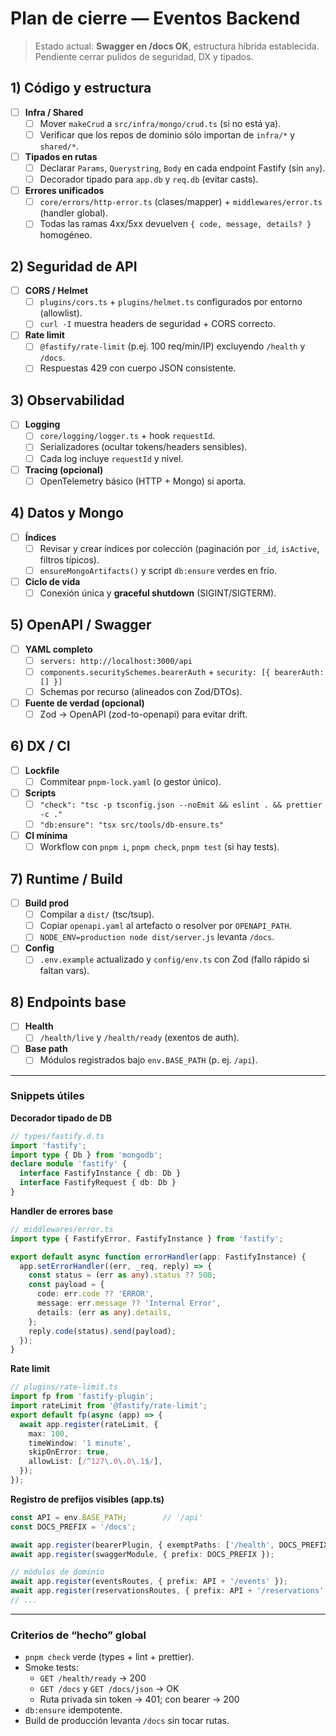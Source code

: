 # Plan de cierre — Eventos Backend

> Estado actual: **Swagger en /docs OK**, estructura híbrida establecida. Pendiente cerrar pulidos de seguridad, DX y tipados.

## 1) Código y estructura
- [ ] **Infra / Shared**
  - [ ] Mover `makeCrud` a `src/infra/mongo/crud.ts` (si no está ya).
  - [ ] Verificar que los repos de dominio sólo importan de `infra/*` y `shared/*`.
- [ ] **Tipados en rutas**
  - [ ] Declarar `Params`, `Querystring`, `Body` en cada endpoint Fastify (sin `any`).
  - [ ] Decorador tipado para `app.db` y `req.db` (evitar casts).
- [ ] **Errores unificados**
  - [ ] `core/errors/http-error.ts` (clases/mapper) + `middlewares/error.ts` (handler global).
  - [ ] Todas las ramas 4xx/5xx devuelven `{ code, message, details? }` homogéneo.

## 2) Seguridad de API
- [ ] **CORS / Helmet**
  - [ ] `plugins/cors.ts` + `plugins/helmet.ts` configurados por entorno (allowlist).
  - [ ] `curl -I` muestra headers de seguridad + CORS correcto.
- [ ] **Rate limit**
  - [ ] `@fastify/rate-limit` (p.ej. 100 req/min/IP) excluyendo `/health` y `/docs`.
  - [ ] Respuestas 429 con cuerpo JSON consistente.

## 3) Observabilidad
- [ ] **Logging**
  - [ ] `core/logging/logger.ts` + hook `requestId`.
  - [ ] Serializadores (ocultar tokens/headers sensibles).
  - [ ] Cada log incluye `requestId` y nivel.
- [ ] **Tracing (opcional)**
  - [ ] OpenTelemetry básico (HTTP + Mongo) si aporta.

## 4) Datos y Mongo
- [ ] **Índices**
  - [ ] Revisar y crear índices por colección (paginación por `_id`, `isActive`, filtros típicos).
  - [ ] `ensureMongoArtifacts()` y script `db:ensure` verdes en frío.
- [ ] **Ciclo de vida**
  - [ ] Conexión única y **graceful shutdown** (SIGINT/SIGTERM).

## 5) OpenAPI / Swagger
- [ ] **YAML completo**
  - [ ] `servers: http://localhost:3000/api`
  - [ ] `components.securitySchemes.bearerAuth` + `security: [{ bearerAuth: [] }]`
  - [ ] Schemas por recurso (alineados con Zod/DTOs).
- [ ] **Fuente de verdad (opcional)**
  - [ ] Zod → OpenAPI (zod-to-openapi) para evitar drift.

## 6) DX / CI
- [ ] **Lockfile**
  - [ ] Commitear `pnpm-lock.yaml` (o gestor único).
- [ ] **Scripts**
  - [ ] `"check": "tsc -p tsconfig.json --noEmit && eslint . && prettier -c ."`
  - [ ] `"db:ensure": "tsx src/tools/db-ensure.ts"`
- [ ] **CI mínima**
  - [ ] Workflow con `pnpm i`, `pnpm check`, `pnpm test` (si hay tests).

## 7) Runtime / Build
- [ ] **Build prod**
  - [ ] Compilar a `dist/` (tsc/tsup).
  - [ ] Copiar `openapi.yaml` al artefacto o resolver por `OPENAPI_PATH`.
  - [ ] `NODE_ENV=production node dist/server.js` levanta `/docs`.
- [ ] **Config**
  - [ ] `.env.example` actualizado y `config/env.ts` con Zod (fallo rápido si faltan vars).

## 8) Endpoints base
- [ ] **Health**
  - [ ] `/health/live` y `/health/ready` (exentos de auth).
- [ ] **Base path**
  - [ ] Módulos registrados bajo `env.BASE_PATH` (p. ej. `/api`).

---

### Snippets útiles

**Decorador tipado de DB**
```ts
// types/fastify.d.ts
import 'fastify';
import type { Db } from 'mongodb';
declare module 'fastify' {
  interface FastifyInstance { db: Db }
  interface FastifyRequest { db: Db }
}
```

**Handler de errores base**
```ts
// middlewares/error.ts
import type { FastifyError, FastifyInstance } from 'fastify';

export default async function errorHandler(app: FastifyInstance) {
  app.setErrorHandler((err, _req, reply) => {
    const status = (err as any).status ?? 500;
    const payload = {
      code: err.code ?? 'ERROR',
      message: err.message ?? 'Internal Error',
      details: (err as any).details,
    };
    reply.code(status).send(payload);
  });
}
```

**Rate limit**
```ts
// plugins/rate-limit.ts
import fp from 'fastify-plugin';
import rateLimit from '@fastify/rate-limit';
export default fp(async (app) => {
  await app.register(rateLimit, {
    max: 100,
    timeWindow: '1 minute',
    skipOnError: true,
    allowList: [/^127\.0\.0\.1$/],
  });
});
```

**Registro de prefijos visibles (app.ts)**
```ts
const API = env.BASE_PATH;        // '/api'
const DOCS_PREFIX = '/docs';

await app.register(bearerPlugin, { exemptPaths: ['/health', DOCS_PREFIX] });
await app.register(swaggerModule, { prefix: DOCS_PREFIX });

// módulos de dominio
await app.register(eventsRoutes, { prefix: API + '/events' });
await app.register(reservationsRoutes, { prefix: API + '/reservations' });
// ...
```

---

### Criterios de “hecho” global
- `pnpm check` verde (types + lint + prettier).
- Smoke tests:
  - `GET /health/ready` → 200
  - `GET /docs` y `GET /docs/json` → OK
  - Ruta privada sin token → 401; con bearer → 200
- `db:ensure` idempotente.
- Build de producción levanta `/docs` sin tocar rutas.
